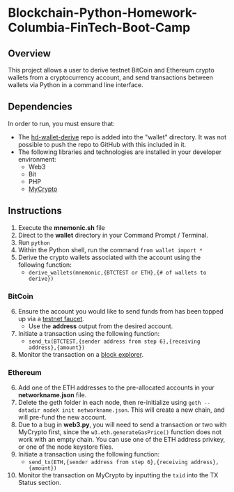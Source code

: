 # Blockchain-Python-Homework-Columbia-FinTech-Boot-Camp

## Overview

This project allows a user to derive testnet BitCoin and Ethereum crypto wallets from a cryptocurrency account, and send transactions between wallets via Python in a command line interface. 

## Dependencies

In order to run, you must ensure that:
* The [hd-wallet-derive](https://github.com/dan-da/hd-wallet-derive) repo is added into the "wallet" directory. It was not possible to push the repo to GitHub with this included in it.  
* The following libraries and technologies are installed in your developer environment:
  * Web3
  * Bit
  * PHP
  * [MyCrypto](https://mycrypto.com/)

## Instructions

1. Execute the **mnemonic.sh** file
2. Direct to the **wallet** directory in your Command Prompt / Terminal.
3. Run `python`
4. Within the Python shell, run the command `from wallet import *`
5. Derive the crypto wallets associated with the account using the following function:
    * `derive_wallets(mnemonic,{BTCTEST or ETH},{# of wallets to derive})`

### BitCoin

6. Ensure the account you would like to send funds from has been topped up via a [testnet faucet](https://coinfaucet.eu/en/btc-testnet/).
    * Use the **address** output from the desired account.
7. Initiate a transaction using the following function:
    * `send_tx(BTCTEST,{sender address from step 6},{receiving address},{amount})`
8. Monitor the transaction on a [block explorer](https://tbtc.bitaps.com/). 

### Ethereum

6. Add one of the ETH addresses to the pre-allocated accounts in your **networkname.json** file.
7. Delete the geth folder in each node, then re-initialize using `geth --datadir nodeX init networkname.json`. This will create a new chain, and will pre-fund the new account.
8. Due to a bug in **web3.py**, you will need to send a transaction or two with MyCrypto first, since the `w3.eth.generateGasPrice()` function does not work with an empty chain. You can use one of the ETH address privkey, or one of the node keystore files.
9. Initiate a transaction using the following function:
    * `send_tx(ETH,{sender address from step 6},{receiving address},{amount})`
10. Monitor the transaction on MyCrypto by inputting the `txid` into the TX Status section.
